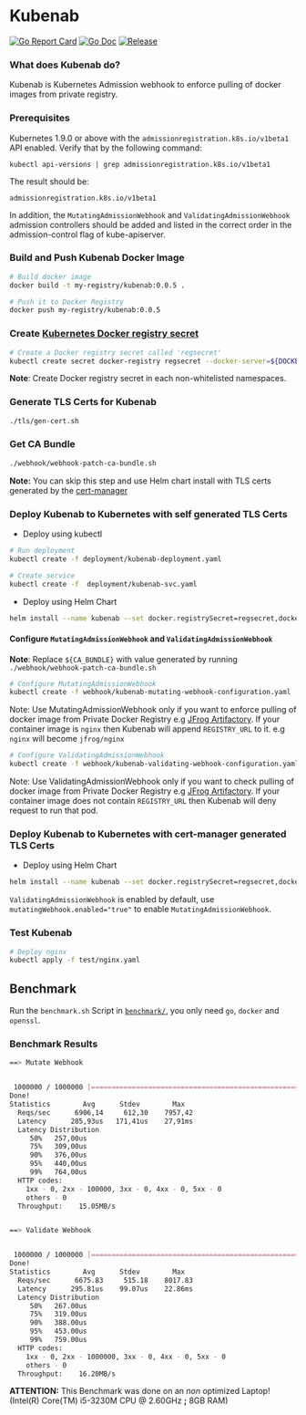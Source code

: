 # Kubenab

[![Go Report Card](https://goreportcard.com/badge/github.com/jfrog/kubenab?style=flat-square)](https://goreportcard.com/report/github.com/jfrog/kubenab)
[![Go Doc](https://img.shields.io/badge/godoc-reference-blue.svg?style=flat-square)](http://godoc.org/github.com/jfrog/kubenab)
[![Release](https://img.shields.io/github/release/jfrog/kubenab.svg?style=flat-square)](https://github.com/jfrog/kubenab/releases/latest)

### What does Kubenab do?
Kubenab is Kubernetes Admission webhook to enforce pulling of docker images from private registry.

### Prerequisites

Kubernetes 1.9.0 or above with the `admissionregistration.k8s.io/v1beta1` API enabled. Verify that by the following command:
```
kubectl api-versions | grep admissionregistration.k8s.io/v1beta1
```
The result should be:
```
admissionregistration.k8s.io/v1beta1
```

In addition, the `MutatingAdmissionWebhook` and `ValidatingAdmissionWebhook` admission controllers should be added and listed in the correct order in the admission-control flag of kube-apiserver.

### Build and Push Kubenab Docker Image

```bash
# Build docker image
docker build -t my-registry/kubenab:0.0.5 .

# Push it to Docker Registry
docker push my-registry/kubenab:0.0.5
```

### Create [Kubernetes Docker registry secret](https://kubernetes.io/docs/tasks/configure-pod-container/pull-image-private-registry/)

```bash
# Create a Docker registry secret called 'regsecret'
kubectl create secret docker-registry regsecret --docker-server=${DOCKER_REGISTRY} --docker-username=${DOCKER_USER} --docker-password=${DOCKER_PASS} --docker-email=${DOCKER_EMAIL}
```

**Note**: Create Docker registry secret in each non-whitelisted namespaces.

### Generate TLS Certs for Kubenab

```bash
./tls/gen-cert.sh
```

### Get CA Bundle

```bash
./webhook/webhook-patch-ca-bundle.sh
```

**Note:** You can skip this step and use Helm chart install with TLS certs generated by the [cert-manager](https://github.com/jetstack/cert-manager)

### Deploy Kubenab to Kubernetes with self generated TLS Certs

* Deploy using kubectl
```bash
# Run deployment
kubectl create -f deployment/kubenab-deployment.yaml

# Create service
kubectl create -f  deployment/kubenab-svc.yaml
```

* Deploy using Helm Chart
```bash
helm install --name kubenab --set docker.registrySecret=regsecret,docker.registryUrl=jfrog,whitelistNamespaces="kube-system,default",whitelistRegistries="jfrog",tls.secretName=kubenab-certs chart/kubenab/
```

#### Configure `MutatingAdmissionWebhook` and `ValidatingAdmissionWebhook`

**Note**: Replace `${CA_BUNDLE}` with value generated by running `./webhook/webhook-patch-ca-bundle.sh`

```bash
# Configure MutatingAdmissionWebhook
kubectl create -f webhook/kubenab-mutating-webhook-configuration.yaml
```

Note: Use MutatingAdmissionWebhook only if you want to enforce pulling of docker image from Private Docker Registry e.g [JFrog Artifactory](https://jfrog.com/artifactory/).
If your container image is `nginx` then Kubenab will append `REGISTRY_URL` to it. e.g `nginx` will become `jfrog/nginx`

```bash
# Configure ValidatingAdmissionWebhook
kubectl create -f webhook/kubenab-validating-webhook-configuration.yaml
```

Note: Use ValidatingAdmissionWebhook only if you want to check pulling of docker image from Private Docker Registry e.g [JFrog Artifactory](https://jfrog.com/artifactory/).
If your container image does not contain `REGISTRY_URL` then Kubenab will deny request to run that pod.


### Deploy Kubenab to Kubernetes with cert-manager generated TLS Certs

* Deploy using Helm Chart
```bash
helm install --name kubenab --set docker.registrySecret=regsecret,docker.registryUrl=jfrog,whitelistNamespaces="kube-system,default",whitelistRegistries="jfrog" chart/kubenab/
```

`ValidatingAdmissionWebhook` is enabled by default, use `mutatingWebhook.enabled="true"` to enable `MutatingAdmissionWebhook`.


### Test Kubenab

```bash
# Deploy nginx
kubectl apply -f test/nginx.yaml
```


## Benchmark

Run the `benchmark.sh` Script in [`benchmark/`](./benchmark/), you only need
`go`, `docker` and `openssl`.

### Benchmark Results

```bash
==> Mutate Webhook


 1000000 / 1000000 [=====================================================================================================================] 100.00% 6850/s 2m25s
Done!
Statistics        Avg      Stdev        Max
  Reqs/sec      6906,14     612,30    7957,42
  Latency      285,93us   171,41us    27,91ms
  Latency Distribution
     50%   257,00us
     75%   309,00us
     90%   376,00us
     95%   440,00us
     99%   764,00us
  HTTP codes:
    1xx - 0, 2xx - 100000, 3xx - 0, 4xx - 0, 5xx - 0
    others - 0
  Throughput:    15.05MB/s


==> Validate Webhook


 1000000 / 1000000 [=====================================================================================================================] 100.00% 6669/s 2m29s
Done!
Statistics        Avg      Stdev        Max
  Reqs/sec      6675.83     515.18    8017.83
  Latency      295.81us    99.07us    22.86ms
  Latency Distribution
     50%   267.00us
     75%   319.00us
     90%   388.00us
     95%   453.00us
     99%   759.00us
  HTTP codes:
    1xx - 0, 2xx - 1000000, 3xx - 0, 4xx - 0, 5xx - 0
    others - 0
  Throughput:    16.20MB/s
```

**ATTENTION:** This Benchmark was done on an _non_ optimized Laptop!
(Intel(R) Core(TM) i5-3230M CPU @ 2.60GHz **;** 8GB RAM)
